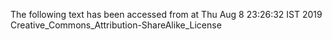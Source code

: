 The following text has been accessed from at Thu Aug 8 23:26:32 IST 2019
Creative_Commons_Attribution-ShareAlike_License

